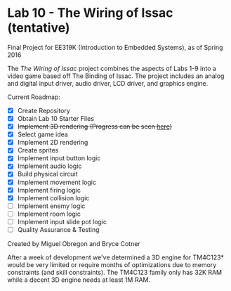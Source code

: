 # Lab 10 - The Wiring of Issac (tentative)
Final Project for EE319K (Introduction to Embedded Systems), as of Spring 2016

The _The Wiring of Issac_ project combines the aspects of Labs 1-9 into a video game based off The Binding of Issac. The project includes an analog and digital input driver, audio driver, LCD driver, and graphics engine.

Current Roadmap:
- [x] Create Repository
- [x] Obtain Lab 10 Starter Files
- [x] ~~Implement 3D rendering (Progress can be seen [here](https://www.youtube.com/watch?v=6jVMg5p2KdE))~~
- [x] Select game idea
- [x] Implement 2D rendering
- [x] Create sprites
- [x] Implement input button logic
- [x] Implement audio logic
- [x] Build physical circuit
- [x] Implement movement logic
- [x] Implement firing logic
- [x] Implement collision logic
- [ ] Implement enemy logic
- [ ] Implement room logic
- [ ] Implement input slide pot logic
- [ ] Quality Assurance & Testing

Created by Miguel Obregon and Bryce Cotner


After a week of development we've determined a 3D engine for TM4C123* would be very limited or require months of optimizations due to memory constraints (and skill constraints). The TM4C123 family only has 32K RAM while a decent 3D engine needs at least 1M RAM. 